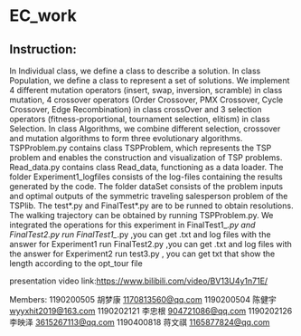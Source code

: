 # EC_work
## Instruction:
In Individual class, we define a class to describe a solution.
In class Population, we define a class to represent a set of solutions.
We implement 4 different mutation operators (insert, swap, inversion, scramble) in class mutation, 
4 crossover operators (Order Crossover, PMX Crossover, Cycle Crossover, Edge Recombination) in class crossOver and 3 selection operators (fitness-proportional, tournament selection, elitism) in class Selection.
In class Algorithms, we combine different selection, crossover and mutation algorithms to form three evolutionary algorithms.
TSPProblem.py contains class TSPProblem, which represents the TSP problem and enables the construction and visualization of TSP problems.
Read_data.py contains class Read_data, functioning as a data loader.
The folder Experiment1_logfiles consists of the log-files containing the results generated by the code.
The folder dataSet consists of the problem inputs and optimal outputs of the symmetric traveling salesperson problem of the TSPlib.
The test*.py and FinalTest*.py are to be runned to obtain resolutions.
The walking trajectory can be obtained by running TSPProblem.py.
We integrated the operations for this experiment in FinalTest1_*.py and FinalTest2.py
run FinalTest1_*.py ,you can get .txt and log files with the answer for Experiment1
run FinalTest2.py ,you can get .txt and log files with the answer for Experiment2
run test3.py , you can get  txt that show the length according to the opt_tour file

presentation video link:https://www.bilibili.com/video/BV13U4y1n71E/

Members:
1190200505 胡梦康 1170813560@qq.com
1190200504 陈健宇 wyyxhit2019@163.com
1190202121 李忠根 904721086@qq.com
1190202126 李映泽 3615267113@qq.com
1190400818 蒋文祺 1165877824@qq.com